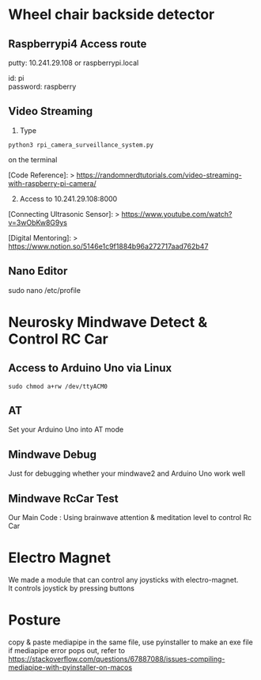 # Wheel chair backside detector

## Raspberrypi4 Access route
putty: 10.241.29.108 or raspberrypi.local

id: pi   
password: raspberry

## Video Streaming

1. Type 
```
python3 rpi_camera_surveillance_system.py
```   
on the terminal      
   
[Code Reference]: > https://randomnerdtutorials.com/video-streaming-with-raspberry-pi-camera/
   
   2. Access to 10.241.29.108:8000

[Connecting Ultrasonic Sensor]: > https://www.youtube.com/watch?v=3wObKw8G9ys

[Digital Mentoring]: > https://www.notion.so/5146e1c9f1884b96a272717aad762b47

## Nano Editor 
sudo nano /etc/profile


# Neurosky Mindwave Detect & Control RC Car

## Access to Arduino Uno via Linux
```
sudo chmod a+rw /dev/ttyACM0
```
   
## AT
Set your Arduino Uno into AT mode

## Mindwave Debug
Just for debugging whether your mindwave2 and Arduino Uno work well

## Mindwave RcCar Test
Our Main Code : Using brainwave attention & meditation level to control Rc Car

# Electro Magnet
We made a module that can control any joysticks with electro-magnet.   
It controls joystick by pressing buttons


# Posture
copy & paste mediapipe in the same file,
use pyinstaller to make an exe file
if mediapipe error pops out, refer to https://stackoverflow.com/questions/67887088/issues-compiling-mediapipe-with-pyinstaller-on-macos
